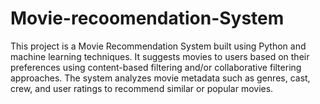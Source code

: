 # Movie-recoomendation-System
This project is a Movie Recommendation System built using Python and machine learning techniques. It suggests movies to users based on their preferences using content-based filtering and/or collaborative filtering approaches. The system analyzes movie metadata such as genres, cast, crew, and user ratings to recommend similar or popular movies.

